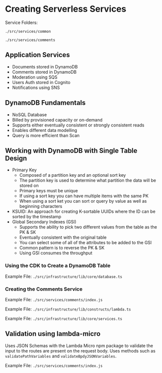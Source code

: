 # Creating Serverless Services

Service Folders:

```./src/services/common```

```./src/services/comments```

## Application Services
 - Documents stored in DynamoDB
 - Comments stored in DynamoDB
 - Moderation using SQS
 - Users Auth stored in Cognito
 - Notifications using SNS

## DynamoDB Fundamentals
  - NoSQL Database
  - Billed by provisioned capacity or on-demand
  - Supports either eventually consistent or strongly consistent reads
  - Enables different data modelling
  - Query is more efficient than Scan

## Working with DynamoDB with Single Table Design
  - Primary Key
    - Composed of a partition key and an optional sort key
    - The partition key is used to determine what partition the data will be stored on
    - Primary keys must be unique
    - If using a sort key you can have multiple items with the same PK
    - When using a sort ket you can sort or query by value as well as beginning characters
  - KSUID: An approach for creating K-sortable UUIDs where the ID can be sorted by the timestamp
  - Global Secondary Indexes (GSI)
    - Supports the ability to pick two different values from the table as the PK & SK
    - Eventually consistent with the original table
    - You can select some of all of the attributes to be added to the GSI
    - Common pattern is to reverse the PK & SK
    - Using GSI consumes the throughput

### Using the CDK to Create a DynamoDB Table

Example File: ```./src/infrastructure/lib/core/database.ts```

### Creating the Comments Service

Example File: ```./src/services/comments/index.js```

Example File: ```./src/infrastructure/lib/constructs/lambda.ts```

Example File: ```./src/infrastructure/lib/core/services.ts```

## Validation using lambda-micro

Uses JSON Schemas with the Lambda Micro npm package to validate the input to the routes are present on the request body. Uses methods such as ```validatePathVariables``` and ```validateBpdyJSONVariables```.

Example File: ```./src/services/comments/index.js```
